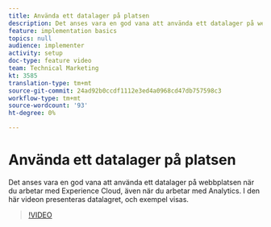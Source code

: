 ```yaml
---
title: Använda ett datalager på platsen
description: Det anses vara en god vana att använda ett datalager på webbplatsen när du arbetar med Experience Cloud, även när du arbetar med Adobe Analytics. I den här videon presenteras datalagret, och exempel visas.
feature: implementation basics
topics: null
audience: implementer
activity: setup
doc-type: feature video
team: Technical Marketing
kt: 3585
translation-type: tm+mt
source-git-commit: 24ad92b0ccdf1112e3ed4a0968cd47db757598c3
workflow-type: tm+mt
source-wordcount: '93'
ht-degree: 0%

---
```



# Använda ett datalager på platsen

Det anses vara en god vana att använda ett datalager på webbplatsen när du arbetar med Experience Cloud, även när du arbetar med Analytics. I den här videon presenteras datalagret, och exempel visas.

>[!VIDEO](https://video.tv.adobe.com/v/28775/?quality=12)
